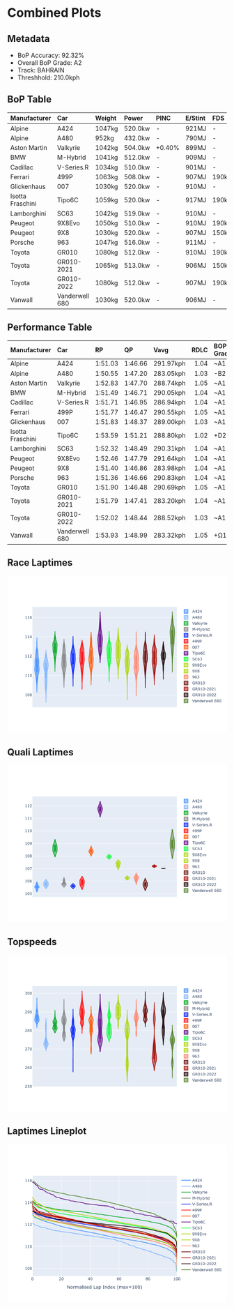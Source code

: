 # Combined Plots

## Metadata

- BoP Accuracy: 92.32%
- Overall BoP Grade: A2
- Track: BAHRAIN
- Threshhold: 210.0kph

## BoP Table
| Manufacturer     | Car            | Weight   | Power   | PINC   | E/Stint   | FDS    | RDP    | QDP    | TDP    |
|:-----------------|:---------------|:---------|:--------|:-------|:----------|:-------|:-------|:-------|:-------|
| Alpine           | A424           | 1047kg   | 520.0kw | -      | 921MJ     | -      | 52.35% | 61.85% | 27.84% |
| Alpine           | A480           | 952kg    | 432.0kw | -      | 790MJ     | -      | 54.51% | 76.19% | 54.04% |
| Aston Martin     | Valkyrie       | 1042kg   | 504.0kw | +0.40% | 899MJ     | -      | 53.59% | 53.33% | 21.51% |
| BMW              | M-Hybrid       | 1041kg   | 512.0kw | -      | 909MJ     | -      | 53.26% | 57.23% | 34.54% |
| Cadillac         | V-Series.R     | 1034kg   | 510.0kw | -      | 901MJ     | -      | 47.80% | 56.73% | 19.63% |
| Ferrari          | 499P           | 1063kg   | 508.0kw | -      | 907MJ     | 190kph | 53.02% | 42.32% | 9.88%  |
| Glickenhaus      | 007            | 1030kg   | 520.0kw | -      | 910MJ     | -      | 46.49% | 46.07% | 47.78% |
| Isotta Fraschini | Tipo6C         | 1059kg   | 520.0kw | -      | 917MJ     | 190kph | 43.95% | 47.22% | 31.53% |
| Lamborghini      | SC63           | 1042kg   | 519.0kw | -      | 910MJ     | -      | 46.33% | 59.50% | 29.33% |
| Peugeot          | 9X8Evo         | 1050kg   | 510.0kw | -      | 910MJ     | 190kph | 48.47% | 51.26% | 16.02% |
| Peugeot          | 9X8            | 1030kg   | 520.0kw | -      | 907MJ     | 150kph | 54.07% | 57.08% | 10.80% |
| Porsche          | 963            | 1047kg   | 516.0kw | -      | 911MJ     | -      | 50.87% | 45.25% | 30.77% |
| Toyota           | GR010          | 1080kg   | 512.0kw | -      | 910MJ     | 190kph | 52.43% | 57.12% | 12.82% |
| Toyota           | GR010-2021     | 1065kg   | 513.0kw | -      | 906MJ     | 150kph | 54.09% | 52.67% | 26.37% |
| Toyota           | GR010-2022     | 1080kg   | 512.0kw | -      | 907MJ     | 190kph | 53.48% | 69.44% | 7.86%  |
| Vanwall          | Vanderwell 680 | 1030kg   | 520.0kw | -      | 906MJ     | -      | 53.41% | 56.28% | 29.85% |

## Performance Table
| Manufacturer     | Car            | RP      | QP      | Vavg      |   RDLC | BOP-Grade   | Match   |
|:-----------------|:---------------|:--------|:--------|:----------|-------:|:------------|:--------|
| Alpine           | A424           | 1:51.03 | 1:46.66 | 291.97kph |   1.04 | ~A1         | 97.32%  |
| Alpine           | A480           | 1:50.55 | 1:47.20 | 283.05kph |   1.03 | -B2         | 82.94%  |
| Aston Martin     | Valkyrie       | 1:52.83 | 1:47.70 | 288.74kph |   1.05 | ~A1         | 97.81%  |
| BMW              | M-Hybrid       | 1:51.49 | 1:46.71 | 290.05kph |   1.04 | ~A1         | 99.42%  |
| Cadillac         | V-Series.R     | 1:51.71 | 1:46.95 | 286.94kph |   1.04 | ~A1         | 99.85%  |
| Ferrari          | 499P           | 1:51.77 | 1:46.47 | 290.55kph |   1.05 | ~A1         | 99.74%  |
| Glickenhaus      | 007            | 1:51.83 | 1:48.37 | 289.00kph |   1.03 | ~A1         | 98.71%  |
| Isotta Fraschini | Tipo6C         | 1:53.59 | 1:51.21 | 288.80kph |   1.02 | +D2         | 64.18%  |
| Lamborghini      | SC63           | 1:52.32 | 1:48.49 | 290.31kph |   1.04 | ~A1         | 99.03%  |
| Peugeot          | 9X8Evo         | 1:52.46 | 1:47.79 | 291.64kph |   1.04 | ~A1         | 96.07%  |
| Peugeot          | 9X8            | 1:51.40 | 1:46.86 | 283.98kph |   1.04 | ~A1         | 99.06%  |
| Porsche          | 963            | 1:51.36 | 1:46.66 | 290.83kph |   1.04 | ~A1         | 99.26%  |
| Toyota           | GR010          | 1:51.90 | 1:46.48 | 290.69kph |   1.05 | ~A1         | 99.71%  |
| Toyota           | GR010-2021     | 1:51.79 | 1:47.41 | 283.20kph |   1.04 | ~A1         | 100.00% |
| Toyota           | GR010-2022     | 1:52.02 | 1:48.44 | 288.52kph |   1.03 | ~A1         | 100.00% |
| Vanwall          | Vanderwell 680 | 1:53.93 | 1:48.99 | 283.32kph |   1.05 | +Ω1         | 44.05%  |

## Race Laptimes
![Race Laptimes](images/race_violin.png)

## Quali Laptimes
![Quali Laptimes](images/quali_violin.png)

## Topspeeds
![Topspeeds](images/topspeed_violin.png)

## Laptimes Lineplot
![Laptimes Lineplot](images/laptime_line.png)

